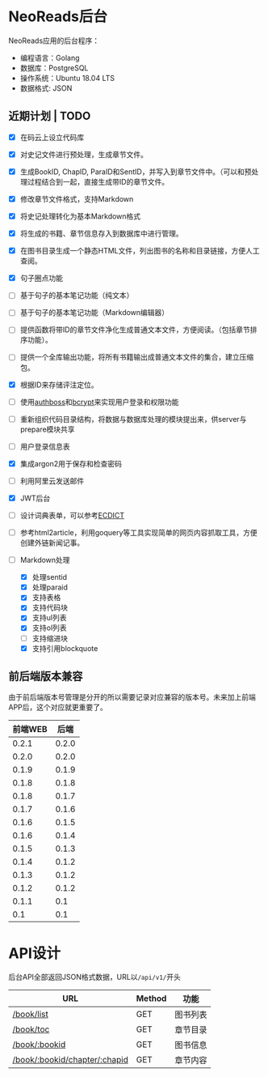 # NeoReads后台

NeoReads应用的后台程序：

- 编程语言：Golang
- 数据库：PostgreSQL
- 操作系统：Ubuntu 18.04 LTS
- 数据格式: JSON

## 近期计划 | TODO

- [x] 在码云上设立代码库
- [x] 对史记文件进行预处理，生成章节文件。
- [x] 生成BookID, ChapID, ParaID和SentID，并写入到章节文件中。（可以和预处理过程结合到一起，直接生成带ID的章节文件。
- [x] 修改章节文件格式，支持Markdown
- [x] 将史记处理转化为基本Markdown格式
- [x] 将生成的书籍、章节信息存入到数据库中进行管理。
- [x] 在图书目录生成一个静态HTML文件，列出图书的名称和目录链接，方便人工查阅。
- [x] 句子圈点功能
- [ ] 基于句子的基本笔记功能（纯文本）
- [ ] 基于句子的基本笔记功能（Markdown编辑器）
- [ ] 提供函数将带ID的章节文件净化生成普通文本文件，方便阅读。（包括章节排序功能）。
- [ ] 提供一个全库输出功能，将所有书籍输出成普通文本文件的集合，建立压缩包。
- [x] 根据ID来存储评注定位。
- [ ] 使用[authboss](https://github.com/volatiletech/authboss)和[bcrypt](https://godoc.org/golang.org/x/crypto/bcrypt)来实现用户登录和权限功能
- [ ] 重新组织代码目录结构，将数据与数据库处理的模块提出来，供server与prepare模块共享

- [ ] 用户登录信息表
- [x] 集成argon2用于保存和检查密码
- [ ] 利用阿里云发送邮件
- [x] JWT后台

- [ ] 设计词典表单，可以参考[ECDICT](https://github.com/skywind3000/ECDICT) 

- [ ] 参考html2article，利用goquery等工具实现简单的网页内容抓取工具，方便创建外链新闻记事。

- [ ] Markdown处理
  - [x] 处理sentid
  - [x] 处理paraid
  - [x] 支持表格
  - [x] 支持代码块
  - [x] 支持ul列表
  - [x] 支持ol列表
  - [ ] 支持缩进块
  - [x] 支持引用blockquote

## 前后端版本兼容

由于前后端版本号管理是分开的所以需要记录对应兼容的版本号。未来加上前端APP后，这个对应就更重要了。

前端WEB | 后端 
--- | ---
0.2.1 | 0.2.0
0.2.0 | 0.2.0
0.1.9 | 0.1.9
0.1.8 | 0.1.8
0.1.8 | 0.1.7
0.1.7 | 0.1.6
0.1.6 | 0.1.5
0.1.6 | 0.1.4
0.1.5 | 0.1.3
0.1.4 | 0.1.2
0.1.3 | 0.1.2
0.1.2 | 0.1.2
0.1.1 | 0.1
0.1 | 0.1


# API设计

后台API全部返回JSON格式数据，URL以`/api/v1/`开头

| URL | Method | 功能 |
| --- | --- | --- |
| [/book/list](docs/book/list.md) | GET | 图书列表 |
| [/book/toc](docs/book/toc.md) | GET | 章节目录|
| [/book/:bookid](docs/book/info.md) | GET | 图书信息 |
| [/book/:bookid/chapter/:chapid](docs/book/chapter.md) | GET | 章节内容 |
